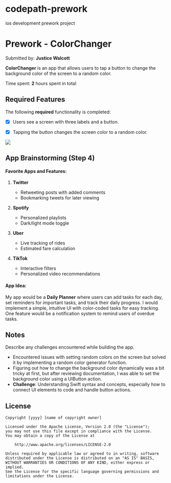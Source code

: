 # codepath-prework
ios development prework project
# Prework - ColorChanger

Submitted by: **Justice Walcott**

**ColorChanger** is an app that allows users to tap a button to change the background color of the screen to a random color.

Time spent: **2** hours spent in total

## Required Features

The following **required** functionality is completed:

- [x] Users see a screen with three labels and a button.
- [x] Tapping the button changes the screen color to a random color.
      

<div>
    <a href="https://www.loom.com/share/3ee208287a734feeb5694f7bc9e21602">
    </a>
    <a href="https://www.loom.com/share/3ee208287a734feeb5694f7bc9e21602">
      <img style="max-width:300px;" src="https://cdn.loom.com/sessions/thumbnails/3ee208287a734feeb5694f7bc9e21602-091b3f95075cac85-full-play.gif">
    </a>
  </div>



## App Brainstorming (Step 4)

#### Favorite Apps and Features:

1. **Twitter**  
   - Retweeting posts with added comments  
   - Bookmarking tweets for later viewing  

2. **Spotify**  
   - Personalized playlists  
   - Dark/light mode toggle  

3. **Uber**  
   - Live tracking of rides  
   - Estimated fare calculation  

4. **TikTok**  
   - Interactive filters  
   - Personalized video recommendations  

#### App Idea:
My app would be a **Daily Planner** where users can add tasks for each day, set reminders for important tasks, and track their daily progress. I would implement a simple, intuitive UI with color-coded tasks for easy tracking. One feature would be a notification system to remind users of overdue tasks.

## Notes

Describe any challenges encountered while building the app. 

- Encountered issues with setting random colors on the screen but solved it by implementing a random color generator function.
- Figuring out how to change the background color dynamically was a bit tricky at first, but after reviewing documentation, I was able to set the background color using a UIButton action.
- **Challenge**: Understanding Swift syntax and concepts, especially how to connect UI elements to code and handle button actions.

## License

    Copyright [yyyy] [name of copyright owner]

    Licensed under the Apache License, Version 2.0 (the "License");
    you may not use this file except in compliance with the License.
    You may obtain a copy of the License at

        http://www.apache.org/licenses/LICENSE-2.0

    Unless required by applicable law or agreed to in writing, software
    distributed under the License is distributed on an "AS IS" BASIS,
    WITHOUT WARRANTIES OR CONDITIONS OF ANY KIND, either express or implied.
    See the License for the specific language governing permissions and
    limitations under the License.

